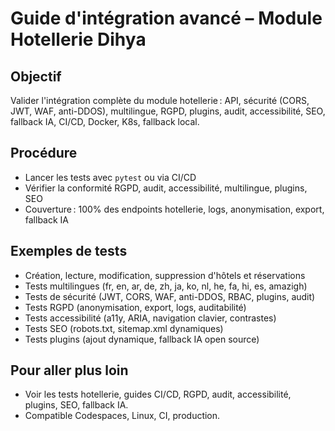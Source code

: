 # Guide d'intégration avancé – Module Hotellerie Dihya

## Objectif
Valider l'intégration complète du module hotellerie : API, sécurité (CORS, JWT, WAF, anti-DDOS), multilingue, RGPD, plugins, audit, accessibilité, SEO, fallback IA, CI/CD, Docker, K8s, fallback local.

## Procédure
- Lancer les tests avec `pytest` ou via CI/CD
- Vérifier la conformité RGPD, audit, accessibilité, multilingue, plugins, SEO
- Couverture : 100% des endpoints hotellerie, logs, anonymisation, export, fallback IA

## Exemples de tests
- Création, lecture, modification, suppression d'hôtels et réservations
- Tests multilingues (fr, en, ar, de, zh, ja, ko, nl, he, fa, hi, es, amazigh)
- Tests de sécurité (JWT, CORS, WAF, anti-DDOS, RBAC, plugins, audit)
- Tests RGPD (anonymisation, export, logs, auditabilité)
- Tests accessibilité (a11y, ARIA, navigation clavier, contrastes)
- Tests SEO (robots.txt, sitemap.xml dynamiques)
- Tests plugins (ajout dynamique, fallback IA open source)

## Pour aller plus loin
- Voir les tests hotellerie, guides CI/CD, RGPD, audit, accessibilité, plugins, SEO, fallback IA.
- Compatible Codespaces, Linux, CI, production.
